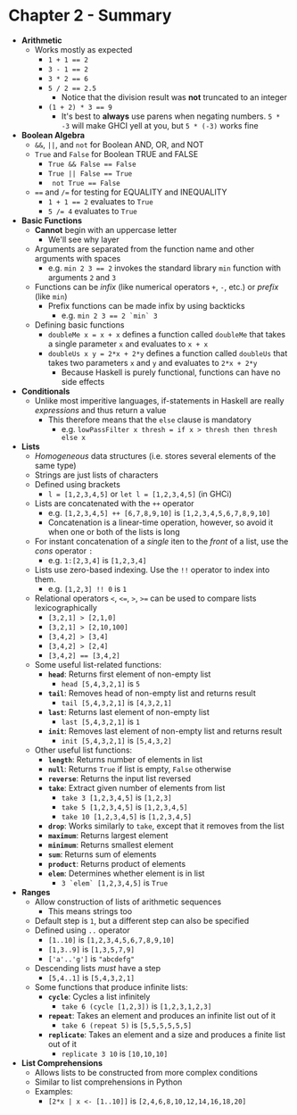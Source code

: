 # Chapter 2 - Summary

* **Arithmetic**
    * Works mostly as expected
        * `1 + 1 == 2`
        * `3 - 1 == 2`
        * `3 * 2 == 6`
        * `5 / 2 == 2.5`
            * Notice that the division result was **not** truncated to an integer
        * `(1 + 2) * 3 == 9`
            * It's best to **always** use parens when negating numbers. `5 * -3` will make GHCI yell at you, but `5 * (-3)` works fine
* **Boolean Algebra**
    * `&&`, `||`, and `not` for Boolean AND, OR, and NOT
    * `True` and `False` for Boolean TRUE and FALSE
        * `True && False == False`
        * `True || False == True`
        * ` not True == False`
    * `==` and `/=` for testing for EQUALITY and INEQUALITY
        * `1 + 1 == 2` evaluates to `True`
        * `5 /= 4` evaluates to `True`
* **Basic Functions**
    * **Cannot** begin with an uppercase letter
        * We'll see why layer
    * Arguments are separated from the function name and other arguments with spaces
        * e.g. `min 2 3 == 2` invokes the standard library `min` function with arguments `2` and `3`
    * Functions can be *infix* (like numerical operators `+`, `-`, etc.) or *prefix* (like `min`)
        * Prefix functions can be made infix by using backticks
            * e.g. ``min 2 3 == 2 `min` 3``
    * Defining basic functions
        * `doubleMe x = x + x` defines a function called `doubleMe` that takes a single parameter `x` and evaluates to `x + x`
        * `doubleUs x y = 2*x + 2*y` defines a function called `doubleUs` that takes two parameters `x` and `y` and evaluates to `2*x + 2*y`
            * Because Haskell is purely functional, functions can have no side effects
* **Conditionals**
    * Unlike most imperitive languages, if-statements in Haskell are really *expressions* and thus return a value
        * This therefore means that the `else` clause is mandatory
            * e.g. `lowPassFilter x thresh = if x > thresh then thresh else x`
* **Lists**
    * *Homogeneous* data structures (i.e. stores several elements of the same type)
    * Strings are just lists of characters
    * Defined using brackets
        * `l = [1,2,3,4,5]` or `let l = [1,2,3,4,5]` (in GHCi)
    * Lists are concatenated with the `++` operator
        * e.g. `[1,2,3,4,5] ++ [6,7,8,9,10]` is `[1,2,3,4,5,6,7,8,9,10]`
        * Concatenation is a linear-time operation, however, so avoid it when one or both of the lists is long
    * For instant concatenation of a *single* iten to the *front* of a list, use the *cons* operator `:`
        * e.g. `1:[2,3,4]` is `[1,2,3,4]`
    * Lists use zero-based indexing. Use the `!!` operator to index into them.
        * e.g. `[1,2,3] !! 0` is `1`
    * Relational operators `<`, `<=`, `>`, `>=` can be used to compare lists lexicographically
        * `[3,2,1] > [2,1,0]`
        * `[3,2,1] > [2,10,100]`
        * `[3,4,2] > [3,4]`
        * `[3,4,2] > [2,4]`
        * `[3,4,2] == [3,4,2]`
    * Some useful list-related functions:
        * **`head`**: Returns first element of non-empty list
            * `head [5,4,3,2,1]` is `5`
        * **`tail`**: Removes head of non-empty list and returns result
            * `tail [5,4,3,2,1]` is `[4,3,2,1]`
        * **`last`**: Returns last element of non-empty list
            * `last [5,4,3,2,1]` is `1`
        * **`init`**: Removes last element of non-empty list and returns result
            * `init [5,4,3,2,1]` is `[5,4,3,2]`
    * Other useful list functions:
        * **`length`**: Returns number of elements in list
        * **`null`**: Returns `True` if list is empty, `False` otherwise
        * **`reverse`**: Returns the input list reversed
        * **`take`**: Extract given number of elements from list
            * `take 3 [1,2,3,4,5]` is `[1,2,3]`
            * `take 5 [1,2,3,4,5]` is `[1,2,3,4,5]`
            * `take 10 [1,2,3,4,5]` is `[1,2,3,4,5]`
        * **`drop`**: Works similarly to `take`, except that it removes from the list
        * **`maximum`**: Returns largest element
        * **`minimum`**: Returns smallest element
        * **`sum`**: Returns sum of elements
        * **`product`**: Returns product of elements
        * **`elem`**: Determines whether element is in list
            * ``3 `elem` [1,2,3,4,5]`` is `True`    
* **Ranges**
    * Allow construction of lists of arithmetic sequences
        * This means strings too
    * Default step is `1`, but a different step can also be specified
    * Defined using `..` operator
        * `[1..10]` is `[1,2,3,4,5,6,7,8,9,10]`
        * `[1,3..9]` is `[1,3,5,7,9]`
        * `['a'..'g']` is `"abcdefg"`
    * Descending lists *must* have a step
        * `[5,4..1]` is `[5,4,3,2,1]`
    * Some functions that produce infinite lists:
        * **`cycle`**: Cycles a list infinitely
            * `take 6 (cycle [1,2,3])` is `[1,2,3,1,2,3]`
        * **`repeat`**: Takes an element and produces an infinite list out of it
            * `take 6 (repeat 5)` is `[5,5,5,5,5,5]`
        * **`replicate`**: Takes an element and a size and produces a finite list out of it
            * `replicate 3 10` is `[10,10,10]`
* **List Comprehensions**
    * Allows lists to be constructed from more complex conditions
    * Similar to list comprehensions in Python
    * Examples:
        * `[2*x | x <- [1..10]]` is `[2,4,6,8,10,12,14,16,18,20]`
